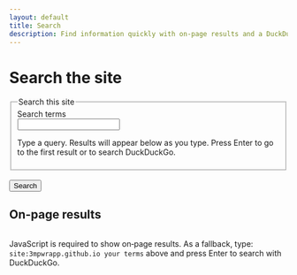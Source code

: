 ```yaml
---
layout: default
title: Search
description: Find information quickly with on-page results and a DuckDuckGo fallback, limited to the 3mpowr site.
---
```


# Search the site

<form id="site-search" action="https://duckduckgo.com/" method="get" role="search" aria-describedby="search-help">
  <fieldset>
    <legend>Search this site</legend>
    <div>
      <label for="q">Search terms</label><br>
      <input id="q" name="q_user" type="search" required inputmode="search" autocomplete="off" spellcheck="true" aria-describedby="search-help results-summary">
      <p id="search-help">Type a query. Results will appear below as you type. Press Enter to go to the first result or to search DuckDuckGo.</p>
    </div>
  </fieldset>
  <br>
  <button type="submit">Search</button>

  <!-- Real query sent to DuckDuckGo; filled on submit -->
  <input type="hidden" id="q_real" name="q" value="">
  <input type="hidden" name="t" value="h_">
</form>

<!-- Live region for announcements -->
<div id="search-status" class="sr-only" role="status" aria-live="polite" aria-atomic="true"></div>

<!-- On-page results -->
<section id="results" role="region" aria-labelledby="results-heading">
  <h2 id="results-heading">On-page results</h2>
  <p id="results-summary" class="sr-only" aria-live="polite" aria-atomic="true"></p>
  <ol id="results-list"></ol>
  <template id="result-item-template">
    <li class="result-item">
      <h3 class="result-title"><a target="_self" rel="nofollow noopener"></a></h3>
      <p class="result-excerpt"></p>
    </li>
  </template>
</section>

<style>
  #results { margin-top: 1rem; }
  #results-list { display: grid; gap: 0.75rem; padding-left: 1.25rem; }
  .result-title a { text-decoration: underline; }
  .sr-only { position: absolute; width: 1px; height: 1px; overflow: hidden; clip: rect(0 0 0 0); white-space: nowrap; }
  .secondary { color: #555; font-size: 0.9em; }
  @media (prefers-color-scheme: dark) { .secondary { color: #aaa; } }
  @media (prefers-contrast: more) { .result-title a { text-decoration-thickness: 3px; } }
  .result-item { margin-bottom: 0.25rem; }
  .result-excerpt { margin: 0.25rem 0 0 0; }
  
</style>

<noscript>
  <p>
    JavaScript is required to show on‑page results. As a fallback, type: <code>site:3mpwrapp.github.io your terms</code> above and press Enter to search with DuckDuckGo.
  </p>
</noscript>

<script>
  (function () {
    var form = document.getElementById('site-search');
    var user = document.getElementById('q');
    var real = document.getElementById('q_real');
    var status = document.getElementById('search-status');
    var list = document.getElementById('results-list');
    var summary = document.getElementById('results-summary');
    var template = document.getElementById('result-item-template');

    function announce(msg) {
      if (window.announce) { window.announce(msg); return; }
      if (!status) return;
      status.textContent = '';
      setTimeout(function(){ status.textContent = msg; }, 10);
    }

    // Build the real query for DuckDuckGo on submit and focus first result if present
    if (form && user && real) {
      form.addEventListener('submit', function (e) {
        var term = (user.value || '').trim();
        // If we have on-page results, go to the first one instead of leaving the site
        var first = list && list.querySelector('a');
        if (first) {
          e.preventDefault();
          try { first.focus(); } catch (err) {}
        }
        real.value = 'site:3mpwrapp.github.io ' + term;
        var msg = term ? ('Searching this site for “' + term + '”.') : 'Searching this site.';
        announce(msg);
      });
    }

    function normalize(s) { return (s || '').toString().toLowerCase(); }
    function includesAll(hay, needles) { return needles.every(function(n){ return hay.includes(n); }); }

    function escapeHTML(s) {
      return (s || '').replace(/[&<>"']/g, function(c){
        return ({'&':'&amp;','<':'&lt;','>':'&gt;','"':'&quot;','\'':'&#39;'}[c]);
      });
    }

    function highlight(text, terms) {
      // SECURE: Use DOM methods instead of innerHTML to prevent XSS
      var container = document.createElement('span');
      var safe = text || '';
      
      if (!terms || terms.length === 0) {
        container.textContent = safe;
        return container;
      }
      
      try {
        var pattern = terms.map(function(t){ 
          return t.replace(/[.*+?^${}()|[\]\\]/g, '\\$&'); 
        }).join('|');
        var re = new RegExp('(' + pattern + ')', 'ig');
        var lastIndex = 0;
        var match;
        
        // Reset regex state
        re.lastIndex = 0;
        
        while ((match = re.exec(safe)) !== null) {
          // Add text before match
          if (match.index > lastIndex) {
            container.appendChild(
              document.createTextNode(safe.slice(lastIndex, match.index))
            );
          }
          
          // Add highlighted match
          var mark = document.createElement('mark');
          mark.className = 'mark';
          mark.textContent = match[0];
          container.appendChild(mark);
          
          lastIndex = match.index + match[0].length;
          
          // Prevent infinite loop on zero-width matches
          if (match.index === re.lastIndex) {
            re.lastIndex++;
          }
        }
        
        // Add remaining text
        if (lastIndex < safe.length) {
          container.appendChild(document.createTextNode(safe.slice(lastIndex)));
        }
        
        return container;
      } catch (e) {
        container.textContent = safe;
        return container;
      }
    }

    function render(results, q, terms) {
      if (!list) return;
      list.innerHTML = ''; // Safe to clear
      var count = results.length;
      var msg = !q ? '' : (count === 0 ? ('No results for "' + escapeHTML(q) + '"') : (count + ' result' + (count === 1 ? '' : 's') + ' for "' + escapeHTML(q) + '"'));
      if (summary) summary.textContent = msg;
      if (status) status.textContent = msg; // Update live region
      if (q) announce(msg);
      var limit = 160;
      results.slice(0, 50).forEach(function(item){
        var node = template.content.cloneNode(true);
        var a = node.querySelector('a');
        var p = node.querySelector('.result-excerpt');
        a.href = item.url;
        
        // SECURE: Use DOM methods instead of innerHTML
        var shownTitle = item.title || item.url || '';
        var titleEl = highlight(shownTitle, terms);
        a.textContent = ''; // Clear first
        if (titleEl.nodeType === Node.TEXT_NODE) {
          a.appendChild(titleEl);
        } else {
          // Append all children from container
          while (titleEl.firstChild) {
            a.appendChild(titleEl.firstChild);
          }
        }

        var text = item.excerpt || item.content || '';
        var snippet = text.length > limit ? (text.slice(0, limit).trim() + '…') : text;
        var excerptEl = highlight(snippet, terms);
        p.textContent = ''; // Clear first
        if (excerptEl.nodeType === Node.TEXT_NODE) {
          p.appendChild(excerptEl);
        } else {
          // Append all children from container
          while (excerptEl.firstChild) {
            p.appendChild(excerptEl.firstChild);
          }
        }
        
        list.appendChild(node);
      });
    }

    var idx = [];
    var loaded = false;
    var pending = '';
    function doSearch(q) {
      var terms = normalize(q).split(/\s+/).filter(Boolean);
      if (terms.length === 0) { render([], '', terms); return; }

      function scoreItem(item) {
        var title = normalize(item.title);
        var url = normalize(item.url);
        var content = normalize(item.content);
        var presentAll = terms.every(function(t){
          return title.includes(t) || url.includes(t) || content.includes(t);
        });
        if (!presentAll) return -1; // exclude
        var score = 0;
        terms.forEach(function(t){
          if (title.includes(t)) score += 5;
          if (url.includes(t)) score += 2;
          if (content.includes(t)) score += 1;
        });
        // Bonus if all terms appear in the title
        var allInTitle = terms.every(function(t){ return title.includes(t); });
        if (allInTitle) score += 5;
        return score;
      }

      var results = idx
        .map(function(item){ return { item: item, score: scoreItem(item) }; })
        .filter(function(s){ return s.score >= 0; })
        .sort(function(a, b){ return b.score - a.score; })
        .map(function(s){ return s.item; });

      render(results, q, terms);
    }

    function hydrateAndSearch(q) {
      if (loaded) { doSearch(q); return; }
      pending = q;
      fetch('{{ "/search.json" | relative_url }}', { headers: { 'Accept': 'application/json' } })
        .then(function(r){ return r.json(); })
        .then(function(data){
          idx = (data || []).map(function(x){
            return { title: x.title || x.name || '', url: x.url, content: x.excerpt || x.content || '' };
          });
          loaded = true;
          if (pending) doSearch(pending);
        })
        .catch(function(){
          if (summary) summary.textContent = 'On‑page search is unavailable right now.';
          announce('On‑page search is unavailable right now.');
        });
    }

    // Debounce input
    var t;
    if (user) {
      user.addEventListener('input', function(e){
        var q = e.target.value;
        clearTimeout(t);
        t = setTimeout(function(){ hydrateAndSearch(q); }, 150);
      });
    }

    // Support q= in the URL (e.g., after a DDG search or direct link)
    var params = new URLSearchParams(location.search);
    var initial = params.get('q') || params.get('q_user');
    if (initial && user) {
      user.value = initial;
      hydrateAndSearch(initial);
    }
  })();
</script>
